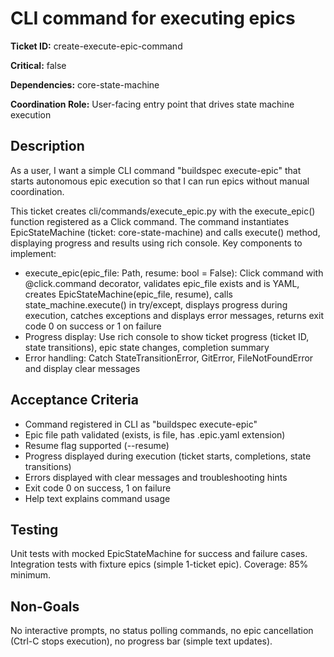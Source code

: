 # CLI command for executing epics

**Ticket ID:** create-execute-epic-command

**Critical:** false

**Dependencies:** core-state-machine

**Coordination Role:** User-facing entry point that drives state machine execution

## Description

As a user, I want a simple CLI command "buildspec execute-epic" that starts autonomous epic execution so that I can run epics without manual coordination.

This ticket creates cli/commands/execute_epic.py with the execute_epic() function registered as a Click command. The command instantiates EpicStateMachine (ticket: core-state-machine) and calls execute() method, displaying progress and results using rich console. Key components to implement:
- execute_epic(epic_file: Path, resume: bool = False): Click command with @click.command decorator, validates epic_file exists and is YAML, creates EpicStateMachine(epic_file, resume), calls state_machine.execute() in try/except, displays progress during execution, catches exceptions and displays error messages, returns exit code 0 on success or 1 on failure
- Progress display: Use rich console to show ticket progress (ticket ID, state transitions), epic state changes, completion summary
- Error handling: Catch StateTransitionError, GitError, FileNotFoundError and display clear messages

## Acceptance Criteria

- Command registered in CLI as "buildspec execute-epic"
- Epic file path validated (exists, is file, has .epic.yaml extension)
- Resume flag supported (--resume)
- Progress displayed during execution (ticket starts, completions, state transitions)
- Errors displayed with clear messages and troubleshooting hints
- Exit code 0 on success, 1 on failure
- Help text explains command usage

## Testing

Unit tests with mocked EpicStateMachine for success and failure cases. Integration tests with fixture epics (simple 1-ticket epic). Coverage: 85% minimum.

## Non-Goals

No interactive prompts, no status polling commands, no epic cancellation (Ctrl-C stops execution), no progress bar (simple text updates).
